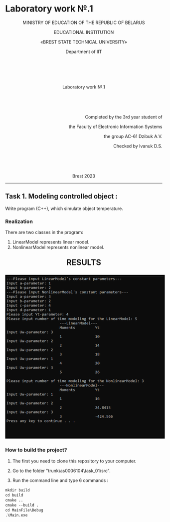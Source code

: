 # Laboratory work №.1              
<p align="center">MINISTRY OF EDUCATION OF THE REPUBLIC OF BELARUS</p>
<p align="center">EDUCATIONAL INSTITUTION</p>
<p align="center">«BREST STATE TECHNICAL UNIVERSITY»</p>       
<p align="center">Department of IIT</p>
<br><br><br><br>
<p align="center">Laboratory work №.1</p>
<br><br><br>
<p align="right">Completed by the 3rd year student of</p> 
<p align="right">the Faculty of Electronic Information Systems</p>
<p align="right">the group AC-61 Dzibuk A.V.</p>
<p align="right">Checked by Ivanuk D.S.</p>
<br><br><br>
<p align="center">Brest 2023</p>

---

## Task 1. Modeling controlled object :
 
Write program (C++), which simulate object temperature.

### Realization
There are two classes in the program:

1. LinearModel represents linear model.
2. NonlinearModel represents nonlinear model.

<p align="center" style="font-size:25px;font-weight: bold">
RESULTS</p>

<p align="center"><img style='border:4px solid #000000'src="result.png"/></p>

### How to build the project?

1. The first you need to clone this repository to your computer.

2. Go to the folder "trunk\as0006104\task_01\src".

3. Run the command line and type 6 commands :

```console 
mkdir build
cd build
cmake ..
cmake --build .
cd MainFile\Debug
.\Main.exe
```



